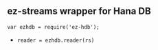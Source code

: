 ## ez-streams wrapper for Hana DB

`var ezhdb = require('ez-hdb');`

* `reader = ezhdb.reader(rs)`  
